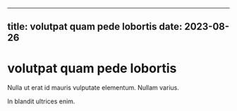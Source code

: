 
---
title: volutpat quam pede lobortis
date: 2023-08-26
---
# volutpat quam pede lobortis

Nulla ut erat id mauris vulputate elementum. Nullam varius.

In blandit ultrices enim.

